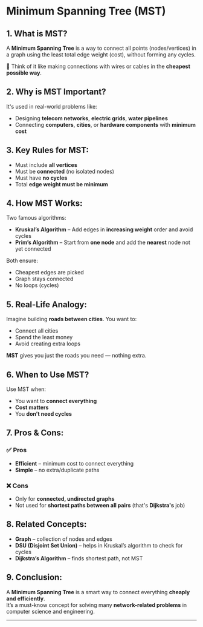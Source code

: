 # Minimum Spanning Tree (MST)

## 1. What is MST?
A **Minimum Spanning Tree** is a way to connect all points (nodes/vertices) in a graph using the least total edge weight (cost), without forming any cycles.

🔗 Think of it like making connections with wires or cables in the **cheapest possible way**.

## 2. Why is MST Important?
It's used in real-world problems like:

- Designing **telecom networks**, **electric grids**, **water pipelines**
- Connecting **computers**, **cities**, or **hardware components** with **minimum cost**

## 3. Key Rules for MST:
- Must include **all vertices**
- Must be **connected** (no isolated nodes)
- Must have **no cycles**
- Total **edge weight must be minimum**

## 4. How MST Works:
Two famous algorithms:

- **Kruskal’s Algorithm** – Add edges in **increasing weight** order and avoid cycles  
- **Prim’s Algorithm** – Start from **one node** and add the **nearest** node not yet connected

Both ensure:
- Cheapest edges are picked  
- Graph stays connected  
- No loops (cycles)

## 5. Real-Life Analogy:
Imagine building **roads between cities**. You want to:

- Connect all cities  
- Spend the least money  
- Avoid creating extra loops  

**MST** gives you just the roads you need — nothing extra.

## 6. When to Use MST?
Use MST when:
- You want to **connect everything**
- **Cost matters**
- You **don’t need cycles**

## 7. Pros & Cons:

### ✅ Pros
- **Efficient** – minimum cost to connect everything  
- **Simple** – no extra/duplicate paths  

### ❌ Cons
- Only for **connected, undirected graphs**  
- Not used for **shortest paths between all pairs** (that's **Dijkstra's** job)

## 8. Related Concepts:
- **Graph** – collection of nodes and edges  
- **DSU (Disjoint Set Union)** – helps in Kruskal’s algorithm to check for cycles  
- **Dijkstra’s Algorithm** – finds shortest path, not MST

## 9. Conclusion:
A **Minimum Spanning Tree** is a smart way to connect everything **cheaply and efficiently**.  
It’s a must-know concept for solving many **network-related problems** in computer science and engineering.

---
